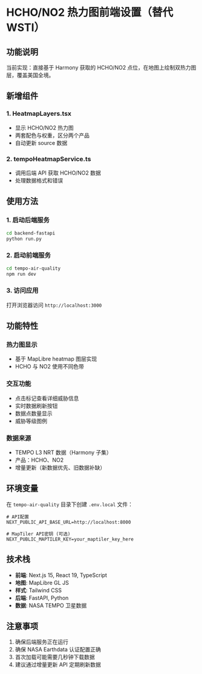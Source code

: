 # HCHO/NO2 热力图前端设置（替代 WSTI）

## 功能说明

当前实现：直接基于 Harmony 获取的 HCHO/NO2 点位，在地图上绘制双热力图层，覆盖美国全境。

## 新增组件

### 1. HeatmapLayers.tsx

- 显示 HCHO/NO2 热力图
- 两套配色与权重，区分两个产品
- 自动更新 source 数据

### 2. tempoHeatmapService.ts

- 调用后端 API 获取 HCHO/NO2 数据
- 处理数据格式和错误

## 使用方法

### 1. 启动后端服务

```bash
cd backend-fastapi
python run.py
```

### 2. 启动前端服务

```bash
cd tempo-air-quality
npm run dev
```

### 3. 访问应用

打开浏览器访问 `http://localhost:3000`

## 功能特性

### 热力图显示

- 基于 MapLibre heatmap 图层实现
- HCHO 与 NO2 使用不同色带

### 交互功能

- 点击标记查看详细威胁信息
- 实时数据刷新按钮
- 数据点数量显示
- 威胁等级图例

### 数据来源

- TEMPO L3 NRT 数据（Harmony 子集）
- 产品：HCHO、NO2
- 增量更新（新数据优先、旧数据补缺）

## 环境变量

在 `tempo-air-quality` 目录下创建 `.env.local` 文件：

```env
# API配置
NEXT_PUBLIC_API_BASE_URL=http://localhost:8000

# MapTiler API密钥 (可选)
NEXT_PUBLIC_MAPTILER_KEY=your_maptiler_key_here
```

## 技术栈

- **前端**: Next.js 15, React 19, TypeScript
- **地图**: MapLibre GL JS
- **样式**: Tailwind CSS
- **后端**: FastAPI, Python
- **数据**: NASA TEMPO 卫星数据

## 注意事项

1. 确保后端服务正在运行
2. 确保 NASA Earthdata 认证配置正确
3. 首次加载可能需要几秒钟下载数据
4. 建议通过增量更新 API 定期刷新数据
